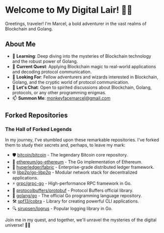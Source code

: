 # Welcome to My Digital Lair! 🦄🚀

Greetings, traveler! I'm Marcel, a bold adventurer in the vast realms of Blockchain and Golang. 

## About Me
- 🌱 **Learning**: Deep diving into the mysteries of Blockchain technology and the robust power of Golang.
- 🔭 **Current Quest**: Applying Blockchain magic to real-world applications and decoding protocol communication.
- 👯 **Looking For**: Fellow adventurers and wizards interested in Blockchain, Golang, and the cryptic world of protocol communication.
- 💬 **Let's Chat**: Open to spirited discussions about Blockchain, Golang, protocols, or any other programming enigmas.
- 📫 **Summon Me**: monkeyfacemarcel@gmail.com

## Forked Repositories

### The Hall of Forked Legends

In my journey, I've stumbled upon these remarkable repositories. I've forked them to study their secrets and, perhaps, to leave my mark:

- 🛡️ [bitcoin/bitcoin](https://github.com/bitcoin/bitcoin) - The legendary Bitcoin core repository.
- 🔮 [ethereum/go-ethereum](https://github.com/ethereum/go-ethereum) - The Go implementation of Ethereum.
- 🧙 [hyperledger/fabric](https://github.com/hyperledger/fabric) - Enterprise-grade distributed ledger framework.
- 🌐 [libp2p/go-libp2p](https://github.com/libp2p/go-libp2p) - Modular network stack for decentralized applications.
- ⚡ [grpc/grpc-go](https://github.com/grpc/grpc-go) - High-performance RPC framework in Go.
- 📜 [protocolbuffers/protobuf](https://github.com/protocolbuffers/protobuf) - Protocol Buffers official library.
- 🏹 [golang/go](https://github.com/golang/go) - The official Go programming language repository.
- 🛠️ [spf13/cobra](https://github.com/spf13/cobra) - Library for creating powerful CLI applications.
- 🔍 [sirupsen/logrus](https://github.com/sirupsen/logrus) - Popular logging library in Go.


Join me in my quest, and together, we'll unravel the mysteries of the digital universe! 🌌✨
